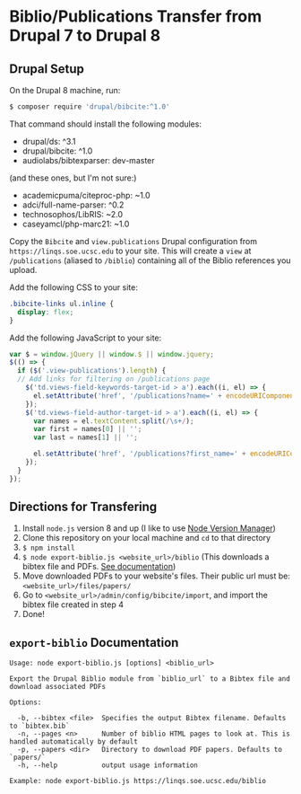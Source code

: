 # Biblio/Publications Transfer from Drupal 7 to Drupal 8

## Drupal Setup
On the Drupal 8 machine, run:
```bash
$ composer require 'drupal/bibcite:^1.0'
```
That command should install the following modules:
- drupal/ds: ^3.1
- drupal/bibcite: ^1.0
- audiolabs/bibtexparser: dev-master

(and these ones, but I'm not sure:)
- academicpuma/citeproc-php: ~1.0
- adci/full-name-parser: ^0.2
- technosophos/LibRIS: ~2.0
- caseyamcl/php-marc21: ~1.0
  
Copy the `Bibcite` and `view.publications` Drupal configuration from `https://linqs.soe.ucsc.edu` to your site. This will create a `view` at `/publications` (aliased to `/biblio`) containing all of the Biblio references you upload.

Add the following CSS to your site:
```css
.bibcite-links ul.inline {
  display: flex;
}
```

Add the following JavaScript to your site:
```js
var $ = window.jQuery || window.$ || window.jquery;
$(() => {
  if ($('.view-publications').length) {
  // Add links for filtering on /publications page
    $('td.views-field-keywords-target-id > a').each((i, el) => {
      el.setAttribute('href', '/publications?name=' + encodeURIComponent(el.textContent));
    });
    $('td.views-field-author-target-id > a').each((i, el) => {
      var names = el.textContent.split(/\s+/);
      var first = names[0] || '';
      var last = names[1] || '';

      el.setAttribute('href', '/publications?first_name=' + encodeURIComponent(first) + '&last_name=' + encodeURIComponent(last));
    });
  }
});
```

## Directions for Transfering
1. Install `node.js` version 8 and up (I like to use [Node Version Manager](https://github.com/creationix/nvm#installation))
2. Clone this repository on your local machine and `cd` to that directory
3. `$ npm install`
4. `$ node export-biblio.js <website_url>/biblio` (This downloads a bibtex file and PDFs. [See documentation](#export-biblio-documentation))
5. Move downloaded PDFs to your website's files. Their public url must be: `<website_url>/files/papers/`
6. Go to `<website_url>/admin/config/bibcite/import`, and import the bibtex file created in step 4
7. Done!

## `export-biblio` Documentation
```
Usage: node export-biblio.js [options] <biblio_url>

Export the Drupal Biblio module from `biblio_url` to a Bibtex file and download associated PDFs

Options:

  -b, --bibtex <file>  Specifies the output Bibtex filename. Defaults to `bibtex.bib`
  -n, --pages <n>      Number of biblio HTML pages to look at. This is handled automatically by default
  -p, --papers <dir>   Directory to download PDF papers. Defaults to `papers/`
  -h, --help           output usage information

Example: node export-biblio.js https://linqs.soe.ucsc.edu/biblio
```

